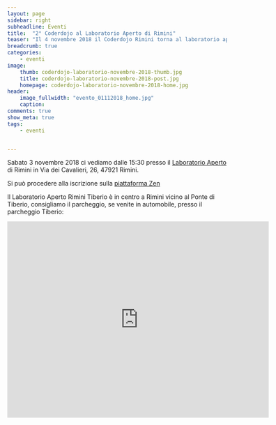 ```yaml
---
layout: page
sidebar: right
subheadline: Eventi
title:  "2° Coderdojo al Laboratorio Aperto di Rimini"
teaser: "Il 4 novembre 2018 il Coderdojo Rimini torna al laboratorio aperto per secondo  incontro della stagione"
breadcrumb: true
categories:
    - eventi
image:
    thumb: coderdojo-laboratorio-novembre-2018-thumb.jpg
    title: coderdojo-laboratorio-novembre-2018-post.jpg
    homepage: coderdojo-laboratorio-novembre-2018-home.jpg
header:
    image_fullwidth: "evento_01112018_home.jpg"
    caption:
comments: true
show_meta: true
tags:
    - eventi


---
```

Sabato 3 novembre 2018 ci vediamo dalle 15:30 presso il [Laboratorio Aperto](http://laboratorioaperto.comune.rimini.it) di Rimini in Via dei Cavalieri, 26, 47921 Rimini.

Si può procedere alla iscrizione sulla [piattaforma Zen](https://zen.coderdojo.com/events/9f469c05-4d9a-475a-ba82-bc1a7cfc2ad8/sessions)

Il Laboratorio Aperto Rimini Tiberio è in centro a Rimini vicino al Ponte di Tiberio, consigliamo il parcheggio, se venite in automobile, presso il parcheggio Tiberio:
<iframe src="https://www.google.com/maps/embed?pb=!1m18!1m12!1m3!1d2866.959361511206!2d12.564301251683695!3d44.06354777900686!2m3!1f0!2f0!3f0!3m2!1i1024!2i768!4f13.1!3m3!1m2!1s0x132cc336cd47bf51%3A0xe581edc948251a2e!2sLaboratorio+Aperto+Rimini+Tiberio!5e0!3m2!1sen!2sit!4v1537536736653" width="600" height="450" frameborder="0" style="border:0" allowfullscreen></iframe>
